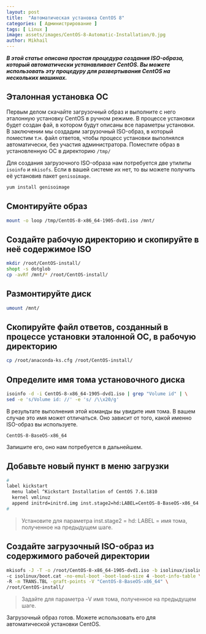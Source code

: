 ```yaml
---
layout: post
title:  "Автоматическая установка CentOS 8"
categories: [ Администрирование ]
tags: [ Linux ]
image: assets/images/CentOS-8-Automatic-Installation/0.jpg
author: Mikhail
---
```

***В этой статье описана простая процедура создания ISO-образа, который автоматически устанавливает CentOS. Вы можете использовать эту процедуру для развертывания CentOS на нескольких машинах.***

## Эталонная установка ОС

Первым делом скачайте загрузочный образ и выполните с него эталонную установку CentOS в ручном режиме. В процессе установки будет создан фай, в котором будут описаны все параметры установки. В заключении мы создадим загрузочный ISO-образ, в который поместим т.н. файл ответов, чтобы процесс установки выполнялся автоматически, без участия администратора. Поместите образ в установленную ОС в директорию `/tmp/`

Для создания загрузочного ISO-образа нам потребуется две утилиты `isoinfo` и  `mkisofs`. Если в вашей системе их нет, то вы можете получить её установив пакет `genisoimage`.

```bash
yum install genisoimage
```

## Смонтируйте образ

```bash
mount -o loop /tmp/CentOS-8-x86_64-1905-dvd1.iso /mnt/
```

## Создайте рабочую директорию и скопируйте в неё содержимое ISO

```bash
mkdir /root/CentOS-install/
shopt -s dotglob
cp -avRf /mnt/* /root/CentOS-install/
```

## Размонтируйте диск

```bash
umount /mnt/
```

## Скопируйте файл ответов, созданный в процессе установки эталонной ОС, в рабочую директорию

```bash
cp /root/anaconda-ks.cfg /root/CentOS-install/
```

## Определите имя тома установочного диска

```bash
isoinfo -d -i CentOS-8-x86_64-1905-dvd1.iso | grep "Volume id" | \
sed -e 's/Volume id: //' -e 's/ /\\x20/g'
```

В результате выполнения этой команды вы увидите имя тома. В вашем случае это имя может отличаться. Оно зависит от того, какой именно ISO-образ вы используете.

```
CentOS-8-BaseOS-x86_64
```

Запишите его, оно нам потребуется в дальнейшем.

## Добавьте новый пункт в меню загрузки

```bash
#
label kickstart
  menu label ^Kickstart Installation of CentOS 7.6.1810
  kernel vmlinuz
  append initrd=initrd.img inst.stage2=hd:LABEL=CentOS-8-BaseOS-x86_64 inst.ks=cdrom:/anaconda-ks.cfg
#
```

>Установите для параметра inst.stage2 = hd: LABEL = имя тома, полученное на предыдущем шаге.

## Создайте загрузочный ISO-образ из содержимого рабочей директории

```bash
mkisofs -J -T -o /root/CentOS-8-x86_64-1905-dvd1.iso -b isolinux/isolinux.bin \
-c isolinux/boot.cat -no-emul-boot -boot-load-size 4 -boot-info-table \
-R -m TRANS.TBL -graft-points -V "CentOS-8-BaseOS-x86_64" \
/root/CentOS-install/
```
>Задайте для параметра -V имя тома, полученное на предыдущем шаге.

Загрузочный образ готов. Можете использовать его для автоматической установки CentOS.